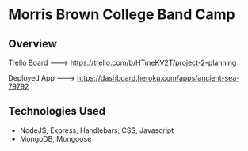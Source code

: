 # Morris Brown College Band Camp 


## Overview

Trello Board ---> https://trello.com/b/HTmeKV2T/project-2-planning


Deployed App ---> https://dashboard.heroku.com/apps/ancient-sea-79792

## Technologies Used

- NodeJS, Express, Handlebars, CSS, Javascript
- MongoDB, Mongoose 


